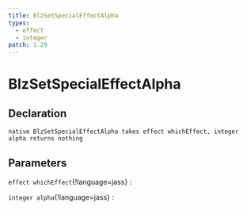 ```yaml
---
title: BlzSetSpecialEffectAlpha
types:
  - effect
  - integer
patch: 1.29
---
```


# BlzSetSpecialEffectAlpha

## Declaration

```jass
native BlzSetSpecialEffectAlpha takes effect whichEffect, integer alpha returns nothing
```

## Parameters
`effect whichEffect`{!language=jass}
: 

`integer alpha`{!language=jass}
: 
